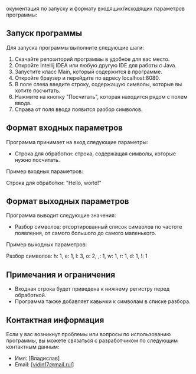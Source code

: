 окументация по запуску и формату входящих/исходящих параметров программы:

## Запуск программы

Для запуска программы выполните следующие шаги:

1. Скачайте репозиторий программы в удобное для вас место.
2. Откройте Intellij IDEA или любую другую IDE для работы с Java.
3. Запустите класс Main, который содержится в программе.
4. Откройте браузер и перейдите по адресу localhost:8080.
5. В поле слева введите строку, содержащую символы, которые вы хотите посчитать.
6. Нажмите на кнопку "Посчитать", которая находится рядом с полем ввода.
7. Справа от поля ввода появится разбор символов.

## Формат входных параметров

Программа принимает на вход следующие параметры:

- Строка для обработки: строка, содержащая символы, которые нужно посчитать.

Пример входных параметров:

Строка для обработки: "Hello, world!"

## Формат выходных параметров

Программа выводит следующие значения:

- Разбор символов: отсортированный список символов по частоте появления, от самого большого до самого маленького.

Пример выходных параметров:

Разбор символов: h: 1, e: 1, l: 3, o: 2, ,: 1, w: 1, r: 1, d: 1, !: 1

## Примечания и ограничения

- Входная строка будет приведена к нижнему регистру перед обработкой.
- Программа также добавляет кавычки к символам в списке разбора.

## Контактная информация

Если у вас возникнут проблемы или вопросы по использованию программы, вы можете связаться с разработчиком по следующим контактным данным:

- Имя: [Владислав]
- Email: [vidin17@mail.rul]
